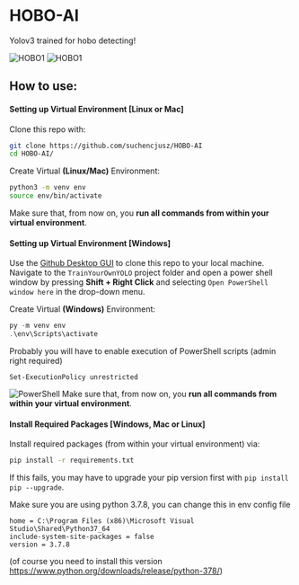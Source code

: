 # HOBO-AI
Yolov3 trained for hobo detecting!

![HOBO1](Data/Source_Images/Test_Image_Detection_Results/55952395_131899731224288_2004428621272347184_n_catface.jpg)
![HOBO1](Data/Source_Images/Test_Image_Detection_Results/55932476_418338645396572_7530062542719424614_n_catface.jpg)

## How to use:

#### Setting up Virtual Environment [Linux or Mac]

Clone this repo with:
```bash
git clone https://github.com/suchencjusz/HOBO-AI
cd HOBO-AI/
```
Create Virtual **(Linux/Mac)** Environment:
```bash
python3 -m venv env
source env/bin/activate
```
Make sure that, from now on, you **run all commands from within your virtual environment**.

#### Setting up Virtual Environment [Windows]
Use the [Github Desktop GUI](https://desktop.github.com/) to clone this repo to your local machine. Navigate to the `TrainYourOwnYOLO` project folder and open a power shell window by pressing **Shift + Right Click** and selecting `Open PowerShell window here` in the drop-down menu.

Create Virtual **(Windows)** Environment:

```powershell
py -m venv env
.\env\Scripts\activate
```

Probably you will have to enable execution of PowerShell scripts (admin right required) 

```
Set-ExecutionPolicy unrestricted
```

![PowerShell](/Utils/Screenshots/PowerShell.png)
Make sure that, from now on, you **run all commands from within your virtual environment**.

#### Install Required Packages [Windows, Mac or Linux]
Install required packages (from within your virtual environment) via:

```bash
pip install -r requirements.txt
```
If this fails, you may have to upgrade your pip version first with `pip install pip --upgrade`.

Make sure you are using python 3.7.8, you can change this in env config file

```
home = C:\Program Files (x86)\Microsoft Visual Studio\Shared\Python37_64
include-system-site-packages = false
version = 3.7.8
```
(of course you need to install this version https://www.python.org/downloads/release/python-378/)
